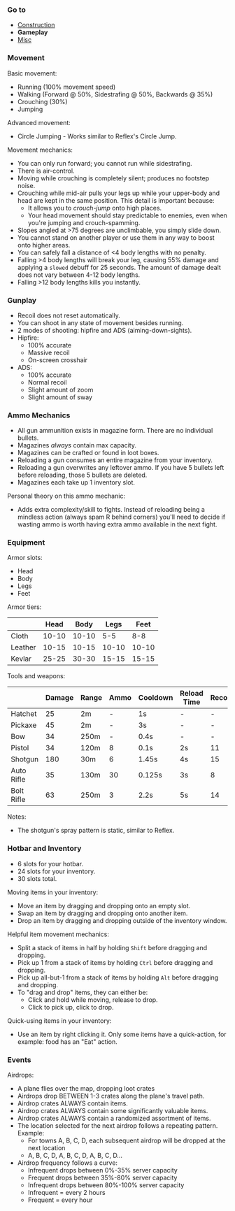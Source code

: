 ### Go to ###
* [Construction](Construction.md)
* **Gameplay**
* [Misc](Misc.md)


### Movement ###
Basic movement:
* Running (100% movement speed)
* Walking (Forward @ 50%, Sidestrafing @ 50%, Backwards @ 35%)
* Crouching (30%)
* Jumping

Advanced movement:
* Circle Jumping - Works similar to Reflex's Circle Jump.

Movement mechanics:
* You can only run forward; you cannot run while sidestrafing.
* There is air-control.
* Moving while crouching is completely silent; produces no footstep noise. 
* Crouching while mid-air pulls your legs up while your upper-body and head are kept in the same position. This detail is important because:
    * It allows you to *crouch-jump* onto high places.
    * Your head movement should stay predictable to enemies, even when you're jumping and crouch-spamming.
* Slopes angled at >75 degrees are unclimbable, you simply slide down.
* You cannot stand on another player or use them in any way to boost onto higher areas.
* You can safely fall a distance of <4 body lengths with no penalty.
* Falling >4 body lengths will break your leg, causing 55% damage and applying a `slowed` debuff for 25 seconds. The amount of damage dealt does not vary between 4-12 body lengths.
* Falling >12 body lengths kills you instantly.


### Gunplay ###
* Recoil does not reset automatically.
* You can shoot in any state of movement besides running.
* 2 modes of shooting: hipfire and ADS (aiming-down-sights).
* Hipfire:
    * 100% accurate
    * Massive recoil
    * On-screen crosshair
* ADS:
    * 100% accurate
    * Normal recoil
    * Slight amount of zoom
    * Slight amount of sway


### Ammo Mechanics ###
* All gun ammunition exists in magazine form. There are no individual bullets.
* Magazines *always* contain max capacity.
* Magazines can be crafted or found in loot boxes.
* Reloading a gun consumes an entire magazine from your inventory.
* Reloading a gun overwrites any leftover ammo. If you have 5 bullets left before reloading, those 5 bullets are deleted.
* Magazines each take up 1 inventory slot.

Personal theory on this ammo mechanic:
* Adds extra complexity/skill to fights. Instead of reloading being a mindless action (always spam R behind corners) you'll need to decide if wasting ammo is worth having extra ammo available in the next fight.


### Equipment ###
Armor slots:
* Head
* Body
* Legs
* Feet

Armor tiers:

|          | Head  | Body  | Legs  | Feet  |
| -------- | ----- | ----- | ----- | ----- |
| Cloth    | 10-10 | 10-10 | 5-5   | 8-8   |
| Leather  | 10-15 | 10-15 | 10-10 | 10-10 |
| Kevlar   | 25-25 | 30-30 | 15-15 | 15-15 |

Tools and weapons:

|            | Damage | Range | Ammo | Cooldown | Reload Time | Recoil | Mode      | Projectile Speed |
| ---------- | ------ | ----- | ---- | -------- | ----------- | ------ | --------- | ---------------- |
| Hatchet    | 25     | 2m    | -    | 1s       | -           | -      | -         | -                |
| Pickaxe    | 45     | 2m    | -    | 3s       | -           | -      | -         | -                |
| Bow        | 34     | 250m  | -    | 0.4s     | -           | -      | -         | 60m/s            |
| Pistol     | 34     | 120m  | 8    | 0.1s     | 2s          | 11     | Single    | Hitscan          |
| Shotgun    | 180    | 30m   | 6    | 1.45s    | 4s          | 15     | Single    | Hitscan          |
| Auto Rifle | 35     | 130m  | 30   | 0.125s   | 3s          | 8      | Automatic | Hitscan          |
| Bolt Rifle | 63     | 250m  | 3    | 2.2s     | 5s          | 14     | Single    | Hitscan          |

Notes:
* The shotgun's spray pattern is static, similar to Reflex.


### Hotbar and Inventory ###
* 6 slots for your hotbar.  
* 24 slots for your inventory.  
* 30 slots total.

Moving items in your inventory:
* Move an item by dragging and dropping onto an empty slot.
* Swap an item by dragging and dropping onto another item.
* Drop an item by dragging and dropping outside of the inventory window.

Helpful item movement mechanics:
* Split a stack of items in half by holding `Shift` before dragging and dropping.
* Pick up 1 from a stack of items by holding `Ctrl` before dragging and dropping.
* Pick up all-but-1 from a stack of items by holding `Alt` before dragging and dropping.
* To "drag and drop" items, they can either be:
    * Click and hold while moving, release to drop.
    * Click to pick up, click to drop.

Quick-using items in your inventory:
* Use an item by right clicking it. Only some items have a quick-action, for example: food has an "Eat" action.


### Events ###
Airdrops:
* A plane flies over the map, dropping loot crates
* Airdrops drop BETWEEN 1-3 crates along the plane's travel path.
* Airdrop crates ALWAYS contain items.
* Airdrop crates ALWAYS contain some significantly valuable items.
* Airdrop crates ALWAYS contain a randomized assortment of items.
* The location selected for the next airdrop follows a repeating pattern. Example:
    * For towns A, B, C, D, each subsequent airdrop will be dropped at the next location
    * A, B, C, D, A, B, C, D, A, B, C, D...
* Airdrop frequency follows a curve:
    * Infrequent drops between 0%-35% server capacity
    * Frequent drops between 35%-80% server capacity
    * Infrequent drops between 80%-100% server capacity
    * Infrequent = every 2 hours
    * Frequent = every hour
